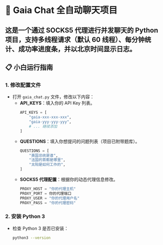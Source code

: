 # 🌟 Gaia Chat 全自动聊天项目

这是一个通过 SOCKS5 代理进行并发聊天的 Python 项目，支持多线程请求（默认 60 线程）、每分钟统计、成功率进度条，并以北京时间显示日志。
---

## 📋 小白运行指南

### 1. 修改配置文件
- 打开 `gaia_chat.py` 文件，修改以下内容：
  - **API_KEYS**：填入你的 API Key 列表。
    ```python
    API_KEYS = [
        "gaia-xxx-xxx-xxx",
        "gaia-yyy-yyy-yyy",
        # ... 继续添加
    ]
    ```
  - **QUESTIONS**：填入你想提问的问题列表（项目已附带题库）。
    ```python
    QUESTIONS = [
        "美国总统是谁",
        "法国的首都是哪里",
        "太阳是如何工作的",
    ]
    ```
  - **SOCKS5 代理配置**：根据你的动态代理信息修改。
    ```python
    PROXY_HOST = "你的代理主机"
    PROXY_PORT = 你的代理端口
    PROXY_USER = "你的代理用户名"
    PROXY_PASS = "你的代理密码"
    ```

### 2. 安装 Python 3
- 检查 Python 3 是否已安装：
  ```bash
  python3 --version
